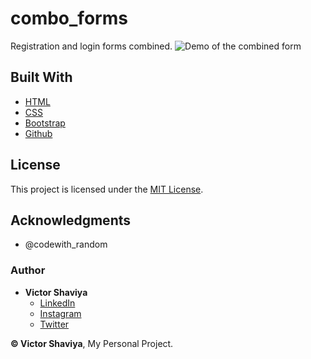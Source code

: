 # combo_forms
Registration and login forms combined.
![Demo of the combined form]()

## Built With

* [HTML](https://developer.mozilla.org/en-US/docs/Web/HTML)        
* [CSS](https://developer.mozilla.org/en-US/docs/Web/css)             
* [Bootstrap](https://getbootstrap.com/docs/5.2/getting-started/introduction/)       
* [Github](https://github.com/ShaviyaVictor/shaviya)       

## License

This project is licensed under the [MIT License](#).      

## Acknowledgments

* @codewith_random

### Author

* **Victor Shaviya**        
    - [LinkedIn](https://www.linkedin.com/in/victor-shaviya-532ab0110/)          
    - [Instagram](https://www.instagram.com/ignition_reads/)        
    - [Twitter](https://twitter.com/ShaviyaVictor)

  
**© Victor Shaviya**, My Personal Project.
